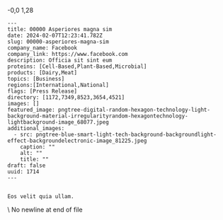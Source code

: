  -0,0 1,28 

    ---
    title: 00000 Asperiores magna sim
    date: 2024-02-07T12:23:41.782Z
    slug: 00000-asperiores-magna-sim
    company_name: Facebook
    company_link: https://www.facebook.com
    description: Officia sit sint eum
    proteins: [Cell-Based,Plant-Based,Microbial]
    products: [Dairy,Meat]
    topics: [Business]
    regions:[International,National]
    flags: [Press Release]
    directory: [1172,7349,8523,3654,4521]
    images: []
    featured_image: pngtree-digital-random-hexagon-technology-light-background-material-irregularityrandom-hexagontechnology-lightbackground-image_68077.jpeg
    additional_images:
      - src: pngtree-blue-smart-light-tech-background-backgroundlight-effect-backgroundelectronic-image_81225.jpeg
        caption: ""
        alt: ""
        title: ""
    draft: false
    uuid: 1714
    ---
    

    Eos velit quia ullam.
    
\ No newline at end of file